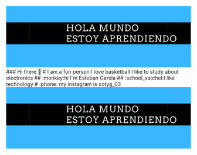 <img src="https://github.com/estebangarcia03/estebangarcia03/blob/master/hola%20mundo%20estoy%20aprendiendo.png"/>
### Hi there 👋
# I am a fun person I love basketball I like to study about electronics
## :monkey:hi I´m Esteban Garcia 
## :school_satchel:I like technology
# :phone: my instagram is cotyg_03



<img src="https://github.com/estebangarcia03/estebangarcia03/blob/master/hola%20mundo%20estoy%20aprendiendo.png"/>
<!--

**estebangarcia03/estebangarcia03** is a ✨ _special_ ✨ repository because its `README.md` (this file) appears on your GitHub profile.



